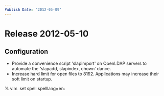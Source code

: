 ```yaml
---
Publish Date: '2012-05-09'
---
```


# Release 2012-05-10

## Configuration

- Provide a convenience script 'slapimport' on OpenLDAP servers to automate
  the 'slapadd, slapindex, chown' dance.
- Increase hard limit for open files to 8192. Applications may increase their
  soft limit on startup.

% vim: set spell spelllang=en:
